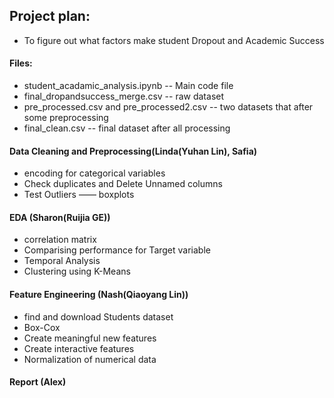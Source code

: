 

## Project plan:
- To figure out what factors make student Dropout and Academic Success

#### Files:
- student_acadamic_analysis.ipynb -- Main code file
- final_dropandsuccess_merge.csv -- raw dataset
- pre_processed.csv and pre_processed2.csv -- two datasets that after some preprocessing
- final_clean.csv -- final dataset after all processing

#### Data Cleaning and Preprocessing(Linda(Yuhan Lin), Safia)
- encoding for categorical variables
- Check duplicates and Delete Unnamed columns
- Test Outliers —— boxplots


#### EDA (Sharon(Ruijia GE))
- correlation matrix
- Comparising performance for Target variable
- Temporal Analysis
- Clustering using K-Means

#### Feature Engineering (Nash(Qiaoyang Lin))
- find and download Students dataset
- Box-Cox
- Create meaningful new features
- Create interactive features
- Normalization of numerical data

#### Report (Alex)


